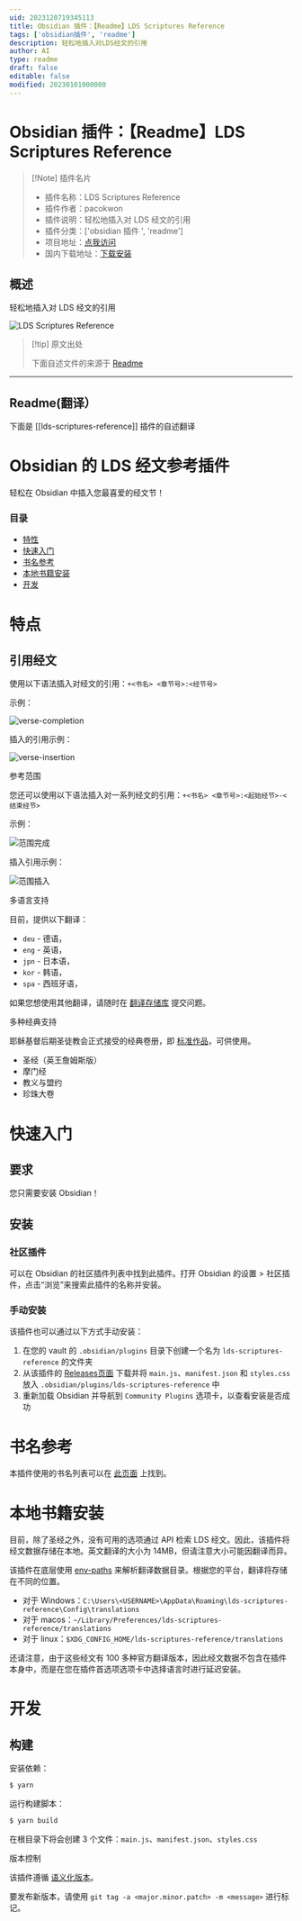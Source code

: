 ```yaml
---
uid: 2023120719345113
title: Obsidian 插件：【Readme】LDS Scriptures Reference
tags: ['obsidian插件', 'readme']
description: 轻松地插入对LDS经文的引用
author: AI
type: readme
draft: false
editable: false
modified: 20230101000000
---
```


# Obsidian 插件：【Readme】LDS Scriptures Reference

> [!Note] 插件名片
> - 插件名称：LDS Scriptures Reference
> - 插件作者：pacokwon
> - 插件说明：轻松地插入对 LDS 经文的引用
> - 插件分类：['obsidian 插件 ', 'readme']
> - 项目地址：[点我访问](https://github.com/pacokwon/obsidian-lds-scriptures-plugin)
> - 国内下载地址：[下载安装](https://pkmer.cn/products/plugin/pluginMarket/?lds-scriptures-reference)

## 概述

轻松地插入对 LDS 经文的引用

![LDS Scriptures Reference](https://cdn.pkmer.cn/covers/lds-scriptures-reference.png!pkmer)

> [!tip] 原文出处
>
>下面自述文件的来源于 [Readme](https://ghproxy.net/https://raw.githubusercontent.com/pacokwon/obsidian-lds-scriptures-plugin/main/README.md)
>

---

## Readme(翻译）

下面是 [[lds-scriptures-reference]] 插件的自述翻译

# Obsidian 的 LDS 经文参考插件

轻松在 Obsidian 中插入您最喜爱的经文节！

### 目录

- [特性](#features)
- [快速入门](#quickstart)
- [书名参考](#book-names-reference)
- [本地书籍安装](#local-book-installation)
- [开发](#development)

# 特点

## 引用经文

使用以下语法插入对经文的引用：`+<书名> <章节号>:<经节号>`

示例：

![verse-completion](https://cdn.pkmer.cn/covers/lds-scriptures-reference_1_0.png!pkmer)

插入的引用示例：

![verse-insertion](https://cdn.pkmer.cn/covers/lds-scriptures-reference_1_1.png!pkmer)

参考范围

您还可以使用以下语法插入对一系列经文的引用：`+<书名> <章节号>:<起始经节>-<结束经节>`

示例：

![范围完成](https://cdn.pkmer.cn/covers/lds-scriptures-reference_1_2.png!pkmer)

插入引用示例：

![范围插入](https://cdn.pkmer.cn/covers/lds-scriptures-reference_1_3.png!pkmer)

多语言支持

目前，提供以下翻译：

* `deu` - 德语，
* `eng` - 英语，
* `jpn` - 日本语，
* `kor` - 韩语，
* `spa` - 西班牙语，

如果您想使用其他翻译，请随时在 [翻译存储库](https://github.com/pacokwon/lds-scripture-translations/) 提交问题。

多种经典支持

耶稣基督后期圣徒教会正式接受的经典卷册，即 [标准作品](https://www.churchofjesuschrist.org/study/manual/gospel-topics/standard-works?lang=eng)，可供使用。

* 圣经（英王詹姆斯版）
* 摩门经
* 教义与盟约
* 珍珠大卷

# 快速入门

## 要求

您只需要安装 Obsidian！

## 安装

### 社区插件

可以在 Obsidian 的社区插件列表中找到此插件。打开 Obsidian 的设置 > 社区插件，点击“浏览”来搜索此插件的名称并安装。

### 手动安装

该插件也可以通过以下方式手动安装：

1. 在您的 vault 的 `.obsidian/plugins` 目录下创建一个名为 `lds-scriptures-reference` 的文件夹
2. 从该插件的 [Releases页面](https://github.com/pacokwon/obsidian-lds-scriptures-plugin/releases) 下载并将 `main.js`、`manifest.json` 和 `styles.css` 放入 `.obsidian/plugins/lds-scriptures-reference` 中
3. 重新加载 Obsidian 并导航到 `Community Plugins` 选项卡，以查看安装是否成功

# 书名参考

本插件使用的书名列表可以在 [此页面](docs/BOOKS.md) 上找到。

# 本地书籍安装

目前，除了圣经之外，没有可用的选项通过 API 检索 LDS 经文。因此，该插件将经文数据存储在本地。英文翻译的大小为 14MB，但请注意大小可能因翻译而异。

该插件在底层使用 [env-paths](https://github.com/sindresorhus/env-paths) 来解析翻译数据目录。根据您的平台，翻译将存储在不同的位置。

* 对于 Windows：`C:\Users\<USERNAME>\AppData\Roaming\lds-scriptures-reference\Config\translations`
* 对于 macos：`~/Library/Preferences/lds-scriptures-reference/translations`
* 对于 linux：`$XDG_CONFIG_HOME/lds-scriptures-reference/translations`

还请注意，由于这些经文有 100 多种官方翻译版本，因此经文数据不包含在插件本身中，而是在您在插件首选项选项卡中选择语言时进行延迟安装。

# 开发

## 构建

安装依赖：

```bash
$ yarn
```

运行构建脚本：

```bash
$ yarn build
```

在根目录下将会创建 3 个文件：`main.js`、`manifest.json`、`styles.css`

版本控制

该插件遵循 [语义化版本](https://semver.org/)。

要发布新版本，请使用 `git tag -a <major.minor.patch> -m <message>` 进行标记。
